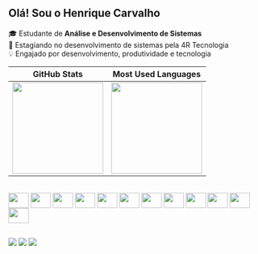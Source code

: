 ## Olá! Sou o Henrique Carvalho

🎓 Estudante de **Análise e Desenvolvimento de Sistemas**  
💼 Estagiando no desenvolvimento de sistemas pela 4R Tecnologia  
💡 Engajado por desenvolvimento, produtividade e tecnologia  

| <div align="center"> GitHub Stats</div> | <div align="center"> Most Used Languages</div> |
|:--:|:--:|
| <img height="180" src="https://github-readme-stats.vercel.app/api?username=carvalh0henrique&rank_icon=github&show_icons=true" /> | <img height="180" src="https://github-readme-stats.vercel.app/api/top-langs/?username=carvalh0henrique&layout=compact&langs_count=6" /> |


<div style="display: inline_block"><br>
  <img align="center" height="30" width="40" src="https://cdn.jsdelivr.net/gh/devicons/devicon@latest/icons/angular/angular-original.svg">
  <img align="center" height="30" width="40" src="https://cdn.jsdelivr.net/gh/devicons/devicon@latest/icons/javascript/javascript-original.svg">
  <img align="center"  height="30" width="40" src="https://cdn.jsdelivr.net/gh/devicons/devicon@latest/icons/typescript/typescript-original.svg">
  <img align="center" height="30" width="40" src="https://cdn.jsdelivr.net/gh/devicons/devicon@latest/icons/html5/html5-original.svg">
  <img align="center" height="30" width="40" src="https://cdn.jsdelivr.net/gh/devicons/devicon@latest/icons/css3/css3-original.svg">
  <img align="center" height="30" width="40" src="https://cdn.jsdelivr.net/gh/devicons/devicon@latest/icons/java/java-original.svg">
  <img align="center" height="30" width="40" src="https://camo.githubusercontent.com/89065c686c9de43df679e0e844e1f27a921c783deefbe92bc91a48db8b9d0473/68747470733a2f2f63646e2e6a7364656c6976722e6e65742f67682f64657669636f6e732f64657669636f6e406c61746573742f69636f6e732f737072696e672f737072696e672d6f726967696e616c2e737667">
  <img align="center"height="30" width="40" src="https://cdn.jsdelivr.net/gh/devicons/devicon@latest/icons/python/python-original.svg">
  <img align="center"height="30" width="40" src="https://upload.wikimedia.org/wikipedia/commons/thumb/3/3f/Git_icon.svg/1200px-Git_icon.svg.png">
  <img align="center"height="30" width="40" src="https://www.svgrepo.com/show/331370/docker.svg">
  <img align="center"height="30" width="40" src="https://cdn-icons-png.flaticon.com/512/5968/5968364.png">
  <img align="center"height="30" width="40" src="https://www.svgrepo.com/show/303251/mysql-logo.svg">
</div>

##

<div> 
  <a href="https://www.instagram.com/gc.henrique/" target="_blank"><img src="https://img.shields.io/badge/-Instagram-%23E4405F?style=for-the-badge&logo=instagram&logoColor=white" target="_blank"></a>
  <a href="https://www.linkedin.com/in/henrique-garcia-carvalho-161869298/" target="_blank"><img src="https://img.shields.io/badge/-LinkedIn-%230077B5?style=for-the-badge&logo=linkedin&logoColor=white" target="_blank"></a>
  <a href = "mailto:carvalhoghenrique@gmail.com"><img src="https://img.shields.io/badge/-Gmail-%23333?style=for-the-badge&logo=gmail&logoColor=white" target="_blank"></a>
